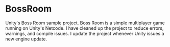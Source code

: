 # BossRoom
Unity's Boss Room sample project. Boss Room is a simple multiplayer game running on Unity's Netcode. I have cleaned up the project to reduce errors, warnings, and compile issues. I update the project whenever Unity issues a new engine update. 
